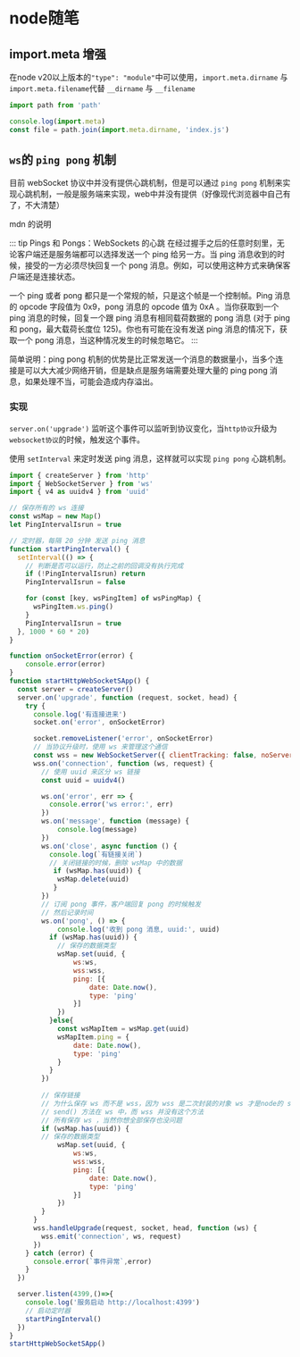 # node随笔

## import.meta 增强

在node v20以上版本的`"type": "module"`中可以使用，`import.meta.dirname` 与 `import.meta.filename`代替 `__dirname` 与 `__filename`

```js
import path from 'path'

console.log(import.meta)
const file = path.join(import.meta.dirname, 'index.js')
```

## `ws`的 `ping pong` 机制

目前 webSocket 协议中并没有提供心跳机制，但是可以通过 `ping pong` 机制来实现心跳机制，一般是服务端来实现，web中并没有提供（好像现代浏览器中自己有了，不大清楚）

mdn 的说明

::: tip
Pings 和 Pongs：WebSockets 的心跳
在经过握手之后的任意时刻里，无论客户端还是服务端都可以选择发送一个 ping 给另一方。当 ping 消息收到的时候，接受的一方必须尽快回复一个 pong 消息。例如，可以使用这种方式来确保客户端还是连接状态。

一个 ping 或者 pong 都只是一个常规的帧，只是这个帧是一个控制帧。Ping 消息的 opcode 字段值为 0x9，pong 消息的 opcode 值为 0xA 。当你获取到一个 ping 消息的时候，回复一个跟 ping 消息有相同载荷数据的 pong 消息 (对于 ping 和 pong，最大载荷长度位 125)。你也有可能在没有发送 ping 消息的情况下，获取一个 pong 消息，当这种情况发生的时候忽略它。
:::

简单说明：ping pong 机制的优势是比正常发送一个消息的数据量小，当多个连接是可以大大减少网络开销，但是缺点是服务端需要处理大量的 ping pong 消息，如果处理不当，可能会造成内存溢出。

### 实现

`server.on('upgrade')` 监听这个事件可以监听到协议变化，当`http协议`升级为`websocket协议`的时候，触发这个事件。

使用 `setInterval` 来定时发送 ping 消息，这样就可以实现 `ping pong` 心跳机制。

```js
import { createServer } from 'http'
import { WebSocketServer } from 'ws'
import { v4 as uuidv4 } from 'uuid'

// 保存所有的 ws 连接
const wsMap = new Map()
let PingIntervalIsrun = true

// 定时器，每隔 20 分钟 发送 ping 消息
function startPingInterval() {
  setInterval(() => {
    // 判断是否可以运行，防止之前的回调没有执行完成
    if (!PingIntervalIsrun) return
    PingIntervalIsrun = false

    for (const [key, wsPingItem] of wsPingMap) {
      wsPingItem.ws.ping()
    }
    PingIntervalIsrun = true
  }, 1000 * 60 * 20)
}

function onSocketError(error) {
    console.error(error)
}
function startHttpWebSocketSApp() {
  const server = createServer()
  server.on('upgrade', function (request, socket, head) {
    try {
      console.log('有连接进来')
      socket.on('error', onSocketError)

      socket.removeListener('error', onSocketError)
      // 当协议升级时，使用 ws 来管理这个通信
      const wss = new WebSocketServer({ clientTracking: false, noServer: true })
      wss.on('connection', function (ws, request) {
        // 使用 uuid 来区分 ws 链接
        const uuid = uuidv4()

        ws.on('error', err => {
          console.error('ws error:', err)
        })
        ws.on('message', function (message) {
            console.log(message)
        })
        ws.on('close', async function () {
          console.log(`有链接关闭`)
          // 关闭链接的时候，删除 wsMap 中的数据
           if (wsMap.has(uuid)) {
            wsMap.delete(uuid)
           }
        })
        // 订阅 pong 事件，客户端回复 pong 的时候触发
        // 然后记录时间
        ws.on('pong', () => {
            console.log('收到 pong 消息, uuid:', uuid)
          if (wsMap.has(uuid)) {
            // 保存的数据类型
            wsMap.set(uuid, {
                ws:ws,
                wss:wss,
                ping: [{
                    date: Date.now(),
                    type: 'ping'
                }]
            })
          }else{
            const wsMapItem = wsMap.get(uuid)
            wsMapItem.ping = {
                date: Date.now(),
                type: 'ping'
            }
          }
        })
        
        // 保存链接  
        // 为什么保存 ws 而不是 wss，因为 wss 是二次封装的对象 ws 才是node的 socket 原生对象，
        // send() 方法在 ws 中，而 wss 并没有这个方法
        // 所有保存 ws ，当然你想全部保存也没问题
        if (wsMap.has(uuid)) {
        // 保存的数据类型
            wsMap.set(uuid, {
                ws:ws,
                wss:wss,
                ping: [{
                    date: Date.now(),
                    type: 'ping'
                }]
            })
        }
      }
      wss.handleUpgrade(request, socket, head, function (ws) {
        wss.emit('connection', ws, request)
      })
    } catch (error) {
      console.error(`事件异常`,error)
    }
  })

  server.listen(4399,()=>{
    console.log('服务启动 http://localhost:4399')
    // 启动定时器
    startPingInterval()
  })
}
startHttpWebSocketSApp()
```